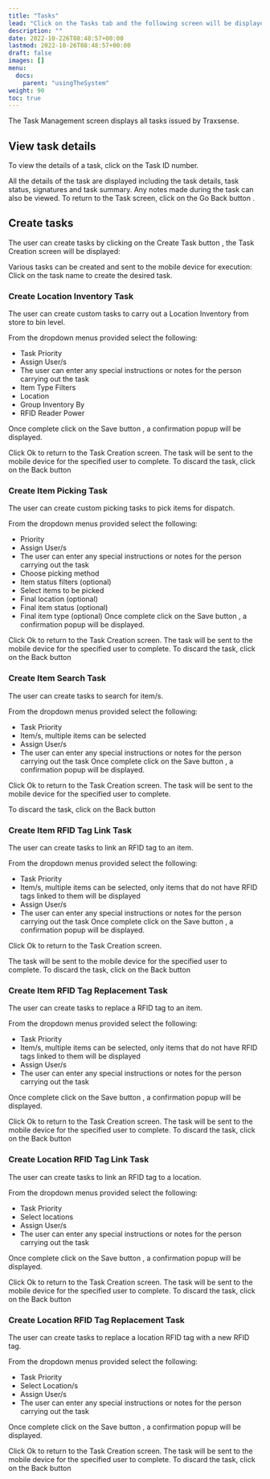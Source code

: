 ```yaml
---
title: "Tasks"
lead: "Click on the Tasks tab and the following screen will be displayed:"
description: ""
date: 2022-10-226T08:48:57+00:00
lastmod: 2022-10-26T08:48:57+00:00
draft: false
images: []
menu:
  docs:
    parent: "usingTheSystem"
weight: 90
toc: true
---
```


The Task Management screen displays all tasks issued by Traxsense.

## View task details

To view the details of a task, click on the Task ID number.

All the details of the task are displayed including the task details, task status, signatures and task summary. Any notes made during the task can also be viewed.
To return to the Task screen, click on the Go Back button .

## Create tasks

The user can create tasks by clicking on the Create Task button , the Task Creation screen will be displayed:

Various tasks can be created and sent to the mobile device for execution:
Click on the task name to create the desired task.

### Create Location Inventory Task

The user can create custom tasks to carry out a Location Inventory from store to bin level.

From the dropdown menus provided select the following:

- Task Priority
- Assign User/s
- The user can enter any special instructions or notes for the person carrying out the task
- Item Type Filters
- Location
- Group Inventory By
- RFID Reader Power

Once complete click on the Save button , a confirmation popup will be displayed.

Click Ok to return to the Task Creation screen.
The task will be sent to the mobile device for the specified user to complete.
To discard the task, click on the Back button

### Create Item Picking Task

The user can create custom picking tasks to pick items for dispatch.

From the dropdown menus provided select the following:

- Priority
- Assign User/s
- The user can enter any special instructions or notes for the person carrying out the task
- Choose picking method
- Item status filters (optional)
- Select items to be picked
- Final location (optional)
- Final item status (optional)
- Final item type (optional)
  Once complete click on the Save button , a confirmation popup will be displayed.

Click Ok to return to the Task Creation screen.
The task will be sent to the mobile device for the specified user to complete.
To discard the task, click on the Back button

### Create Item Search Task

The user can create tasks to search for item/s.

From the dropdown menus provided select the following:

- Task Priority
- Item/s, multiple items can be selected
- Assign User/s
- The user can enter any special instructions or notes for the person carrying out the task
  Once complete click on the Save button , a confirmation popup will be displayed.

Click Ok to return to the Task Creation screen.
The task will be sent to the mobile device for the specified user to complete.

To discard the task, click on the Back button

### Create Item RFID Tag Link Task

The user can create tasks to link an RFID tag to an item.

From the dropdown menus provided select the following:

- Task Priority
- Item/s, multiple items can be selected, only items that do not have RFID tags linked to them will be displayed
- Assign User/s
- The user can enter any special instructions or notes for the person carrying out the task
  Once complete click on the Save button , a confirmation popup will be displayed.

Click Ok to return to the Task Creation screen.

The task will be sent to the mobile device for the specified user to complete.
To discard the task, click on the Back button

### Create Item RFID Tag Replacement Task

The user can create tasks to replace a RFID tag to an item.

From the dropdown menus provided select the following:

- Task Priority
- Item/s, multiple items can be selected, only items that do not have RFID tags linked to them will be displayed
- Assign User/s
- The user can enter any special instructions or notes for the person carrying out the task

Once complete click on the Save button , a confirmation popup will be displayed.

Click Ok to return to the Task Creation screen.
The task will be sent to the mobile device for the specified user to complete.
To discard the task, click on the Back button

### Create Location RFID Tag Link Task

The user can create tasks to link an RFID tag to a location.

From the dropdown menus provided select the following:

- Task Priority
- Select locations
- Assign User/s
- The user can enter any special instructions or notes for the person carrying out the task

Once complete click on the Save button , a confirmation popup will be displayed.

Click Ok to return to the Task Creation screen.
The task will be sent to the mobile device for the specified user to complete.
To discard the task, click on the Back button

### Create Location RFID Tag Replacement Task

The user can create tasks to replace a location RFID tag with a new RFID tag.

From the dropdown menus provided select the following:

- Task Priority
- Select Location/s
- Assign User/s
- The user can enter any special instructions or notes for the person carrying out the task

Once complete click on the Save button , a confirmation popup will be displayed.

Click Ok to return to the Task Creation screen.
The task will be sent to the mobile device for the specified user to complete.
To discard the task, click on the Back button
